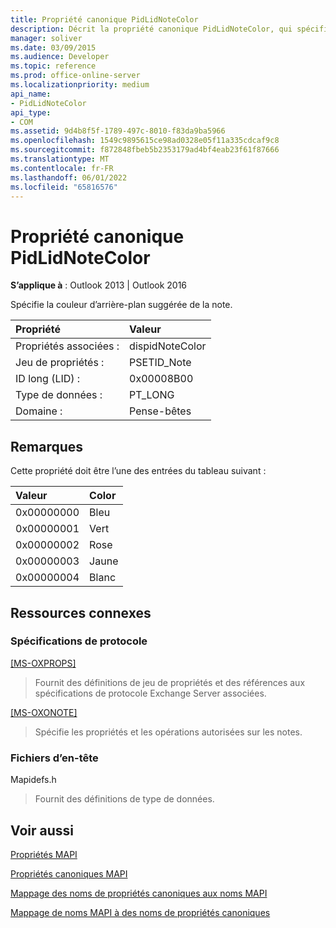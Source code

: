 ```yaml
---
title: Propriété canonique PidLidNoteColor
description: Décrit la propriété canonique PidLidNoteColor, qui spécifie la couleur d’arrière-plan suggérée de la note.
manager: soliver
ms.date: 03/09/2015
ms.audience: Developer
ms.topic: reference
ms.prod: office-online-server
ms.localizationpriority: medium
api_name:
- PidLidNoteColor
api_type:
- COM
ms.assetid: 9d4b8f5f-1789-497c-8010-f83da9ba5966
ms.openlocfilehash: 1549c9895615ce98ad0328e05f11a335cdcaf9c8
ms.sourcegitcommit: f872848fbeb5b2353179ad4bf4eab23f61f87666
ms.translationtype: MT
ms.contentlocale: fr-FR
ms.lasthandoff: 06/01/2022
ms.locfileid: "65816576"
---
```

# <a name="pidlidnotecolor-canonical-property"></a>Propriété canonique PidLidNoteColor

  
  
**S’applique à** : Outlook 2013 | Outlook 2016 
  
Spécifie la couleur d’arrière-plan suggérée de la note. 
  
|Propriété|Valeur|
|:-----|:-----|
|Propriétés associées :  <br/> |dispidNoteColor  <br/> |
|Jeu de propriétés :  <br/> |PSETID_Note  <br/> |
|ID long (LID) :  <br/> |0x00008B00  <br/> |
|Type de données :  <br/> |PT_LONG  <br/> |
|Domaine :  <br/> |Pense-bêtes  <br/> |
   
## <a name="remarks"></a>Remarques

Cette propriété doit être l’une des entrées du tableau suivant :
  
|**Valeur**|**Color**|
|:-----|:-----|
|0x00000000  <br/> |Bleu  <br/> |
|0x00000001  <br/> |Vert  <br/> |
|0x00000002  <br/> |Rose  <br/> |
|0x00000003  <br/> |Jaune  <br/> |
|0x00000004  <br/> |Blanc  <br/> |
   
## <a name="related-resources"></a>Ressources connexes

### <a name="protocol-specifications"></a>Spécifications de protocole

[[MS-OXPROPS]](https://msdn.microsoft.com/library/f6ab1613-aefe-447d-a49c-18217230b148%28Office.15%29.aspx)
  
> Fournit des définitions de jeu de propriétés et des références aux spécifications de protocole Exchange Server associées.
    
[[MS-OXONOTE]](https://msdn.microsoft.com/library/6bf4ed7e-316c-4a3c-be27-5ec93e7ab39f%28Office.15%29.aspx)
  
> Spécifie les propriétés et les opérations autorisées sur les notes.
    
### <a name="header-files"></a>Fichiers d’en-tête

Mapidefs.h
  
> Fournit des définitions de type de données.
    
## <a name="see-also"></a>Voir aussi



[Propriétés MAPI](mapi-properties.md)
  
[Propriétés canoniques MAPI](mapi-canonical-properties.md)
  
[Mappage des noms de propriétés canoniques aux noms MAPI](mapping-canonical-property-names-to-mapi-names.md)
  
[Mappage de noms MAPI à des noms de propriétés canoniques](mapping-mapi-names-to-canonical-property-names.md)

